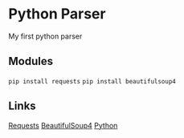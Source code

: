 # Python Parser
My first python parser
## Modules
``` pip install requests ```
``` pip install beautifulsoup4 ```
## Links
[Requests](https://pypi.org/project/requests/)
[BeautifulSoup4](https://pypi.org/project/beautifulsoup4/)
[Python](https://www.python.org/)
